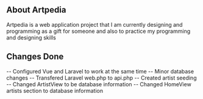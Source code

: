 ## About Artpedia

Artpedia is a web application project that I am currently designing and programming as a gift for someone and also to practice
my programming and designing skills

## Changes Done

-- Configured Vue and Laravel to work at the same time
-- Minor database changes
-- Transfered Laravel web.php to api.php
-- Created artist seeding
-- Changed ArtistView to be database information
-- Changed HomeView artists section to database information
